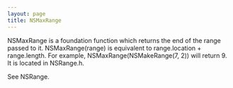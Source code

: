 ```yaml
---
layout: page
title: NSMaxRange
---
```


NSMaxRange is a foundation function which returns the end of the range passed to it.     NSMaxRange(range) is equivalent to     range.location + range.length. For example,     NSMaxRange(NSMakeRange(7, 2)) will return     9. It is located in NSRange.h.

See NSRange.

